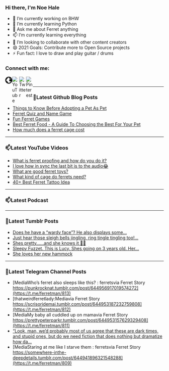 ### Hi there, I'm Noe Hale

- 🔭 I’m currently working on BHW
- 🌱 I’m currently learning Python
- 💬 Ask me about Ferret anything
- 📫 I’m currently learning everything
- 🔭 I’m looking to collaborate with other content creators
- 😄 2021 Goals: Contribute more to Open Source projects
- ⚡ Fun fact: I love to draw and play guitar / drums

### Connect with me:

[<img align="left" alt="ferretvoice.com" width="22px" src="https://raw.githubusercontent.com/iconic/open-iconic/master/svg/globe.svg" />](https://ferretvoice.com)
[<img align="left" alt="YouTube" width="22px" src="https://cdn.jsdelivr.net/npm/simple-icons@v3/icons/youtube.svg" />](https://www.youtube.com/channel/UCk665XTfaMLVwFVWUmgnDiw)
[<img align="left" alt="Twitter" width="22px" src="https://cdn.jsdelivr.net/npm/simple-icons@v3/icons/twitter.svg" />](https://twitter.com/voiceferret)
[<img align="left" alt="Pinterest" width="22px" src="https://cdn.jsdelivr.net/npm/simple-icons@v3/icons/pinterest.svg" />](https://www.pinterest.com/voiceferret/)

<br />

---
### 🔭Latest Github Blog Posts
<!-- GITHUB:START -->
- [Things to Know Before Adopting a Pet As Pet](http://noehale.github.io/things-to-know-before-adopting-a-pet-as-pet/)
- [Ferret Quiz and Name Game](http://noehale.github.io/ferret-quiz/)
- [Fun Ferret Games](http://noehale.github.io/fun-ferret-games/)
- [Best Ferret Food - A Guide To Choosing the Best For Your Pet](http://noehale.github.io/best-ferret-food/)
- [How much does a ferret cage cost](http://noehale.github.io/how-much-does-a-ferret-cage-cost/)
<!-- GITHUB:END -->
---
### 📫Latest YouTube Videos

<!-- YOUTUBE:START -->
- [What is ferret proofing and how do you do it?](https://www.youtube.com/watch?v=81Syh_DJBQQ)
- [I love how in sync the last bit is to the audio😂](https://www.youtube.com/watch?v=WHBeGHwSlGY)
- [What are good ferret toys?](https://www.youtube.com/watch?v=tPxRilBzc0s)
- [What kind of cage do ferrets need?](https://www.youtube.com/watch?v=xzz6hC3sR5A)
- [40+ Best Ferret Tattoo Idea](https://www.youtube.com/watch?v=KIKqduR6Xcs)
<!-- YOUTUBE:END -->

---
### 📫Latest Podcast

<!-- PODCAST:START -->
<!-- PODCAST:END -->
---
### 📝Latest Tumblr Posts

<!-- TUMBLR:START -->
- [Does he have a “wardy face”? He also displays some...](https://come-forth-into-the-light.tumblr.com/post/644949421085310976)
- [Just hear those sleigh bells jingling, ring tingle tingling too!...](https://come-forth-into-the-light.tumblr.com/post/644926780081324032)
- [Shes pretty……and she knows it 🥰🥰](https://come-forth-into-the-light.tumblr.com/post/644904084126728192)
- [Sleepy Fuzzet. This is Lucy. Shes going on 3 years old. Her...](https://come-forth-into-the-light.tumblr.com/post/644858822806093824)
- [She loves her new hammock](https://come-forth-into-the-light.tumblr.com/post/644836198524813312)
<!-- TUMBLR:END -->
---
### 📝Latest Telegram Channel Posts

<!-- TELEGRAM:START -->
- [MediaWho’s ferret also sleeps like this? : ferretsvia Ferret Story https://punkrocknat.tumblr.com/post/644956917019574272](https://t.me/ferretman/813)
- [thatweirdferretlady:Mediavia Ferret Story https://scrisoridemai.tumblr.com/post/644953187232759808](https://t.me/ferretman/812)
- [MediaMy baby all cuddled up on mamavia Ferret Story https://prettypeterparkr.tumblr.com/post/644953157629329408](https://t.me/ferretman/811)
- [“Look, man, we’d probably most of us agree that these are dark times, and stupid ones, but do we need fiction that does nothing but dramatize how da...](https://t.me/ferretman/810)
- [MediaStaring at me like I starve them : ferretsvia Ferret Story https://somewhere-inthe-deepdetails.tumblr.com/post/644941896321548288](https://t.me/ferretman/809)
<!-- TELEGRAM:END -->
